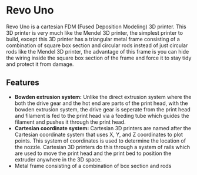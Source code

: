 # Revo Uno
Revo Uno is a cartesian FDM (Fused Deposition Modeling) 3D printer. This 3D printer is very much like the Mendel 3D printer, the simplest printer to build, except this 3D printer has a triangular metal frame consisting of a combination of square box section and circular rods instead of just circular rods like the Mendel 3D printer, the advantage of this frame is you can hide the wiring inside the square box section of the frame and force it to stay tidy and protect it from damage.

## Features
* **Bowden extrusion system:** Unlike the direct extrusion system where the both the drive gear and the hot end are parts of the print head, with the bowden extrusion system, the drive gear is seperate from the print head and filament is fed to the print head via a feeding tube which guides the filament and pushes it through the print head.
* **Cartesian coordinate system:** Cartesian 3D printers are named after the Cartesian coordinate system that uses X, Y, and Z coordinates to plot points. This system of coordinates is used to determine the location of the nozzle. Cartesian 3D printers do this through a system of rails which are used to move the print head and the print bed to position the extruder anywhere in the 3D space.
* Metal frame consisting of a combination of box section and rods
